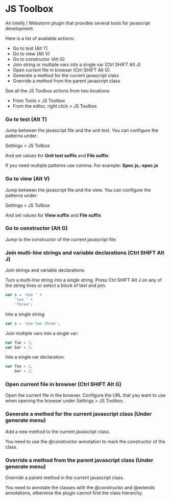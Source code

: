 JS Toolbox
==========

An Intellij / Webstorm plugin that provides several tools for javascript development.

Here is a list of available actions:

* Go to test (Alt T)
* Go to view (Alt V)
* Go to constructor (Alt G)
* Join string or multiple vars into a single var (Ctrl SHIFT Alt J)
* Open current file in browser (Ctrl SHIFT Alt G)
* Generate a method for the current javascript class
* Override a method from the parent javascript class

See all the JS Toolbox actions from two locations:

* From Tools > JS Toolbox
* From the editor, right click > JS Toolbox

### Go to test (Alt T)

Jump between the javascript file and the unit test. You can configure the
patterns under:

Settings > JS Tollbox

And set values for **Unit test suffix** and **File suffix**

If you need multiple patterns use comma. For example: **Spec.js,-spec.js**

### Go to view (Alt V)

Jump between the javascript file and the view. You can configure the patterns
under:

Settings > JS Tollbox

And set values for **View suffix** and **File suffix**

### Go to constructor (Alt G)

Jump to the constructor of the current javascript file.

### Join multi-line strings and variable declarations (Ctrl SHIFT Alt J)

Join strings and variable declarations

Turn a multi-line string into a single string. Press Ctrl SHIFT Alt J on any
of the string lines or select a block of text and join.

```javascript
var s = 'one ' +
    'two ' +
    'three';
```

Into a single string:
```javascript
var s = 'one two three';
```

Join multiple vars into a single var:
```javascript
var foo = 1;
var bar = 2;
```

Into a single var declaration:
```javascript
var foo = 1,
    bar = 2;
```

### Open current file in browser (Ctrl SHIFT Alt G)

Open the current file in the browser. Configure the URL that you want to
use when opening the browser under Settings > JS Toolbox.

### Generate a method for the current javascript class (Under generate menu)

Add a new method to the current javascript class.

You need to use the @constructor annotation to mark the constructor of the
class.

### Override a method from the parent javascript class (Under generate menu)

Override a parent method in the current javascript class.

You need to annotate the classes with the @constructor and @extends
annotations, otherwise the plugin cannot find the class hierarchy.
